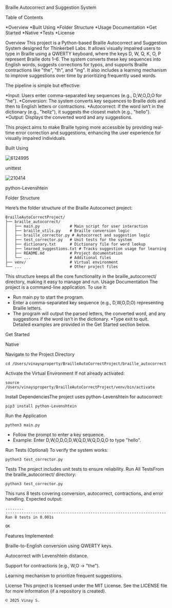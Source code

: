 Braille Autocorrect and Suggestion System

    


 Table of Contents

*Overview
*Built Using
*Folder Structure
*Usage Documentation
*Get Started
    *Native
*Tests
*License

 Overview 
This project is a Python-based Braille Autocorrect and Suggestion System designed for Thinkerbell Labs. It allows visually impaired users to type in Braille using a QWERTY keyboard, where the keys D, W, Q, K, O, P represent Braille dots 1–6. The system converts these key sequences into English words, suggests corrections for typos, and supports Braille contractions like "the", "th", and "ing". It also includes a learning mechanism to improve suggestions over time by prioritizing frequently used words.

The pipeline is simple but effective:

*Input: Users enter comma-separated key sequences (e.g., D,W,O,D,O for "he").
*Conversion: The system converts key sequences to Braille dots and then to English letters or    contractions.
*Autocorrect: If the word isn’t in the dictionary (e.g., "hellz"), it suggests the closest match (e.g., "hello").
*Output: Displays the converted word and any suggestions.

This project aims to make Braille typing more accessible by providing real-time error correction and suggestions, enhancing the user experience for visually impaired individuals.


 Built Using 

![6124995](https://github.com/user-attachments/assets/08555600-ed24-46d8-8632-db4b63bd8f20)

unittest

    
![210414](https://github.com/user-attachments/assets/4d2b7185-b862-4a9a-8654-79ad0faecde3)

python-Levenshtein



 Folder Structure 
 
Here’s the folder structure of the Braille Autocorrect project:

    BrailleAutoCorrectProject/
    ├── braille_autocorrect/
    │   ├── main.py             # Main script for user interaction
    │   ├── braille_utils.py    # Braille conversion logic
    │   ├── braille_corrector.py # Autocorrect and suggestion logic
    │   ├── test_corrector.py   # Unit tests for the system
    │   ├── dictionary.txt      # Dictionary file for word lookup
    │   ├── learned_suggestions.txt # Tracks suggestion usage for learning
    │   ├── README.md           # Project documentation
    │   └── ...                 # Additional files
    ├── venv/                   # Virtual environment
    └── ...                     # Other project files

This structure keeps all the core functionality in the braille_autocorrect/ directory, making it easy to manage and run.
 Usage Documentation 
The project is a command-line application. To use it:

 * Run main.py to start the program.
 * Enter a comma-separated key sequence (e.g., D,W,O,D,O) representing Braille letters.
 * The program will output the parsed letters, the converted word, and any suggestions if the word       isn’t in the dictionary.
 *Type exit to quit.
Detailed examples are provided in the Get Started section below.


 Get Started 
 
 Native 
 
Navigate to the Project Directory  

    cd /Users/vinaysproperty/BrailleAutoCorrectProject/braille_autocorrect

Activate the Virtual Environment
If not already activated:  

    source /Users/vinaysproperty/BrailleAutoCorrectProject/venv/bin/activate

Install DependenciesThe project uses python-Levenshtein for autocorrect:  

    pip3 install python-Levenshtein

Run the Application  
    
    python3 main.py


* Follow the prompt to enter a key sequence.
* Example: Enter D,W,O,D,O,D,W,Q,D,W,Q,D,Q,O to type "hello".

Run Tests (Optional)
To verify the system works:  

    python3 test_corrector.py

 Tests 
The project includes unit tests to ensure reliability.
Run All TestsFrom the braille_autocorrect/ directory:  

    python3 test_corrector.py

This runs 8 tests covering conversion, autocorrect, contractions, and error handling.
Expected output:

    ........
    ----------------------------------------------------------------------
    Ran 8 tests in 0.001s
    
    OK

Features Implemented:

Braille-to-English conversion using QWERTY keys.

Autocorrect with Levenshtein distance.

Support for contractions (e.g., W,O → "the").

Learning mechanism to prioritize frequent suggestions.


 License 
This project is licensed under the MIT License. See the LICENSE file for more information (if a repository is created).

    © 2025 Vinay S.
